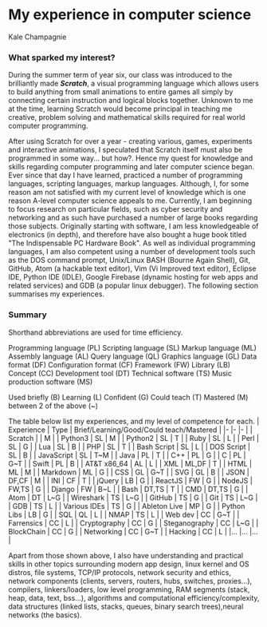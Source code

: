 # My experience in computer science
Kale Champagnie

### What sparked my interest?
During the summer term of year six, our class was introduced to the brilliantly made **_Scratch_**, a visual programming language which allows users to build anything from small animations to entire games all simply by connecting certain instruction and logical blocks together. Unknown to me at the time, learning Scratch would become principal in teaching me creative, problem solving and mathematical skills required for real world computer programming.

After using Scratch for over a year - creating various, games, experiments and interactive animations, I speculated that Scratch itself must also be programmed in some way... but how?. Hence my quest for knowledge and skills regarding computer programming and later computer science began. Ever since that day I have learned, practiced a number of programming languages, scripting languages, markup languages. Although, I, for some reason am not satisfied with my current level of knowledge which is one reason A-level computer science appeals to me. Currently, I am beginning to focus research on particular fields, such as cyber security and networking and as such have purchased a number of large books regarding those subjects. Originally starting with software, I am less knowledgeable of electronics (in depth), and therefore have also bought a huge book titled "The Indispensable PC Hardware Book". As well as individual programming languages, I am also competent using a number of development tools such as the DOS command prompt, Unix/Linux BASH (Bourne Again Shell), Git, GitHub, Atom (a hackable text editor), Vim (Vi Improved text editor), Eclipse IDE, Python IDE (IDLE), Google Firebase (dynamic hosting for web apps and related services) and GDB (a popular linux debugger). The following section summarises my experiences.

### Summary 
Shorthand abbreviations are used for time efficiency.

Programming language (PL)
Scripting language (SL)
Markup language (ML)
Assembly language (AL)
Query language (QL)
Graphics language (GL)
Data format (DF)
Configuration format (CF)
Framework (FW)
Library (LB)
Concept (CC)
Development tool (DT)
Technical software (TS)
Music production software (MS)

Used briefly (B)
Learning (L)
Confident (G)
Could teach (T)
Mastered (M)
between 2 of the above (~)

The table below list my experiences, and my level of competence for each.
| Experience    | Type  | Brief/Learning/Good/Could teach/Mastered  |
|-              |-      |-                                          |
| Scratch       |       | M                                         |
| Python3       | SL    | M                                         |
| Python2       | SL    | T                                         |
| Ruby          | SL    | L                                         |
| Perl          | SL    | G                                         |
| Lua           | SL    | B                                         |
| PHP           | SL    | T                                         |
| Bash Script   | SL    | L                                         |
| DOS Script    | SL    | B                                         |
| JavaScript    | SL    | T~M                                       |
| Java          | PL    | T                                         |
| C++           | PL    | G                                         |
| C             | PL    | G~T                                       |
| Swift         | PL    | B                                         |
| AT&T x86_64   | AL    | L                                         |
| XML           | ML,DF | T                                         |
| HTML          | ML    | M                                         |
| Markdown      | ML    | G                                         |
| CSS           | GL    | G~T                                       |
| SVG           | GL    | B                                         |
| JSON          | DF,CF | M                                         |
| INI           | CF    | T                                         |
| jQuery        | LB    | G                                         |
| ReactJS       | FW    | G                                         |
| NodeJS        | FW,TS | G                                         |
| Django        | FW    | B~L                                       |
| Bash          | DT,TS | T                                         |
| CMD           | DT,TS | G                                         |
| Atom          | DT    | L~G                                       |
| Wireshark     | TS    | L~G                                       |
| GitHub        | TS    | G                                         |
| Git           | TS    | L~G                                       |
| GDB           | TS    | L                                         |
| Various IDEs  | TS    | G                                         |
| Ableton Live  | MP    | G                                         |
| Python Libs   | LB    | G                                         |
| SQL           | QL    | L                                         |
| NMAP          | TS    | L                                         |
| Web dev       | CC    | G~T                                       |
| Farrensics    | CC    | L                                         |
| Cryptography  | CC    | G                                         |
| Steganography | CC    | L~G                                       |
| BlockChain    | CC    | G                                         |
| Networking    | CC    | G~T                                       |
| Hacking       | CC    | L                                         |
|...            |...    |...                                        |

Apart from those shown above, I also have understanding and practical skills in other topics surrounding modern app design, linux kernel and OS distros, file systems, TCP/IP protocols, network security and ethics, network components (clients, servers, routers, hubs, switches, proxies...), compilers, linkers/loaders, low level programming, RAM segments (stack, heap, data, text, bss...), algorithms and computational efficiency/complexity, data structures (linked lists, stacks, queues, binary search trees),neural networks (the basics).


